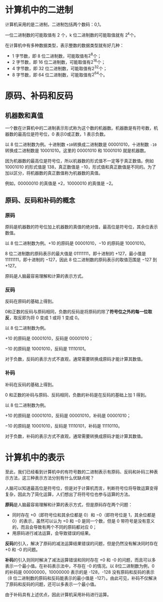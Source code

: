 
# 计算机中的二进制

计算机采用的是二进制，二进制包括两个数码：0,1。

一位二进制数的可能取值有 2 个，k 位二进制数的可能取值就有 $2^k$个。

在计算机中有多种数据类型，表示整数的数据类型就有好几种：

- 1 字节数，即 8 位二进制数，可能取值有$2^8$个；
- 2 字节数，即 16 位二进制数，可能取值有$2^{16}$个；
- 4 字节数，即 32 位二进制数，可能取值有$2^{32}$个；
- 8 字节数，即 64 位二进制数，可能取值有$2^{64}$个。
# 原码、补码和反码

## 机器数和真值

一个数在计算机中的二进制表示形式称为这个数的机器数。机器数是有符号数，机器数的最高位是符号位，0 表示0或正数，1 表示负数。

以 8 位二进制数为例。十进制数 `+10`转换成二进制数是 00001010，十进制数 `-10` 转换成二进制数是 10001010。这里的 00001010 和 10001010 就是机器数。

因为机器数的最高位是符号位，所以机器数的形式值不一定等于真正数值。例如 10001010 的形式值是 138，真正数值是 −10，形式值和真正数值是不同的。为了加以区分，将机器数的真正数值称为机器数的真值。

例如，00000010 的真值是 +2，10000010 的真值是 −2。

## 原码、反码和补码的概念

### 原码

原码是机器数的符号位加上机器数的真值的绝对值，最高位是符号位，其余位表示数值。

以 8 位二进制数为例。+10 的原码是 00001010，−10 的原码是 10001010。

8 位二进制数的原码表示的最大值是 01111111，即十进制的 +127，最小值是 11111111，即十进制的 −127，因此 8 位二进制数的原码表示的取值范围是 −127 到 +127。

原码是人脑最容易理解和计算的表示方式。

### 反码

反码在原码的基础上得到。

0和正数的反码与原码相同，负数的反码是将原码的除了**符号位之外的每一位取反**，取反即为将 0 变成 1 或将 1 变成 0。

以 8 位二进制数为例。

+10 的原码是 00001010，反码是 00001010；

−10 的原码是 10001010，反码是 11110101。

对于负数，反码的表示方式不直观，通常需要转换成原码才能计算其数值。

### 补码

补码在反码的基础上得到。

0 和正数的补码与原码、反码相同，负数的补码是在反码的基础上加 1 得到。

以 8 位二进制数为例。

+10 的原码是 00001010，反码是 00001010，补码是 00001010；

−10 的原码是 10001010，反码是 11110101，补码是 11110110。

对于负数，补码的表示方式不直观，通常需要转换成原码才能计算其数值。

# 计算机中的表示

至此，我们已经看到计算机中的有符号数的二进制表示有原码、反码和补码三种表示方法，这三种表示方法分别有什么优缺点呢？

人脑可以知道最高位是符号位，但是对于计算机而言，判断符号位将导致运算变得复杂，因此为了简化运算，人们想出了将符号位也参与运算的方法。

**原码**是人脑最容易理解和计算的表示方式，但是原码存在两个问题：

- 同时存在 +0（即符号位和其余位都是 0）和 −0（即符号位是 1，其余位都是 0）的表示，虽然可以认为 +0 和 −0 是同一个数，但是 0 带符号是没有意义的，而且会导致有两个不同的原码都对应 0；
- 用原码进行减法运算，会导致错误的结果。

**反码**的引入，解决了原码的减法运算结果错误的问题，但是仍然没有解决同时存在 +0 和 -0 的问题。

**补码**的引入则同时解决了减法运算错误和同时存在 +0 和 -0 的问题，而且可以多表示一个最小值。在补码表示法中，不存在 -0 的情况。以 8位二进制数为例，0 的补码是 00000000，10000000 表示的是 -128，-128 没有原码和反码的表示（8 位二进制数的原码和反码能表示的最小值是 -127）。由此可见，补码不仅解决了原码和反码的问题，还可以多表示一个最小值。

由于补码具有上述优点，因此计算机采用补码进行运算。
